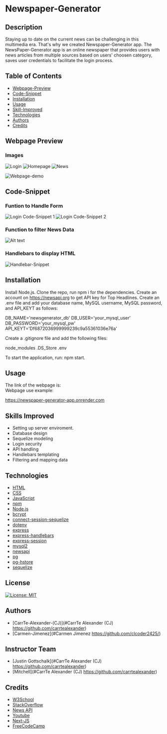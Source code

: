# Newspaper-Generator
## Description
Staying up to date on the current news can be challenging in this multimedia era. That's why we created Newspaper-Generator app.
The NewsPaper-Generator app is an online newspaper that provides users with news articles from multiple sources based on users' choosen category, saves user credentials to facilitate the login process.



## Table of Contents 

- [Webpage-Preview](#Webpage-Preview)
- [Code-Snippet](#Code-Snippet)
- [Installation](#Installation)
- [Usage](#Usage)
- [Skill-Improved](#Skill-Improved)
- [Technologies](#Technologies)
- [Authors](#Authors)
- [Credits](#credits)


## Webpage Preview

### Images
![Login](public/assets/newsPic1.PNG)
![Homepage](public/assets/newsPic2.PNG) 
![News](public/assets/newsPic3.PNG)


![Webpage-demo](./assets/)

## Code-Snippet

### Funtion to Handle Form
![Login Code-Snippet 1](public/assets/newsPic4.PNG)
![Login Code-Snippet 2](public/assets/newsPic5.PNG)

### Function to  filter News Data
![Alt text](public/assets/newsPic6.PNG)

### Handlebars to display HTML
![Handlebar-Snippet](public/assets/newsPic7.PNG)

## Installation
Install Node.js. Clone the repo, run npm i for the dependencies.  Create an account on https://newsapi.org to get API key for Top Headlines. Create an .env file and add your database name, MySQL username, MySQL password, and API_KEYT as follows:

DB_NAME='newsgenerator_db' DB_USER='your_mysql_user' DB_PASSWORD='your_mysql_pw' API_KEYT='Df6872036999999239c9a55361036e76a'

Create a .gitignore file and add the following files:

node_modules  .DS_Store .env

To start the application, run: npm start.

## Usage
The link of the webpage is:  
Webpage use example:
    
https://newspaper-generator-app.onrender.com
    
## Skills Improved

- Setting up server enviroment.
- Database design
- Sequelize modeling
- Login security
- API handling
- Handlebars templating
- Filtering and mapping data

## Technologies
 - [HTML](#HTML)
 - [CSS](#CSS)
 - [JavaScript](#JavaScript)
 - [npm](#npm)
 - [Node.js](#node.JS)
 - [bcrypt](#bcrypt^5.0.0)
- [connect-session-sequelize](#connect-session-sequelize^7.0.4)
- [dotenv](#dotenv^8.2.0)
- [express](#express^4.17.1)
- [express-handlebars](#express-handlebars^5.2.0)
- [express-session](#express-session^1.17.1)
- [mysql2](#mysql2^2.2.5)
- [newsapi](#newsapi^2.4.1)
- [pg](#pg^8.11.3)
- [pg-hstore](#pg-hstore^2.3.4)
- [sequelize](#sequelize^6.3.5)
## License
  [![License: MIT](https://img.shields.io/badge/License-MIT-yellow.svg)](https://opensource.org/licenses/MIT)

## Authors

- [CarrTe-Alexander-(CJ)](#CarrTe Alexander (CJ) https://github.com/carrtealexander)
- [Carmen-Jimenez](#Carmen Jimenez https://github.com/clcoder2425/)
## Instructor Team
- [Justin Gottschalk](#CarrTe Alexander (CJ) https://github.com/carrtealexander)
- [Mitchell](#CarrTe Alexander (CJ) https://github.com/carrtealexander)


## Credits

- [W3School](W3School)
- [StackOverflow](https://stackoverflow.com)
- [News API](https://newsapi.org/docs/get-started)
- [Youtube](https://youtube.com)
- [Next-JS](https://nextjs.org/)
- [FreeCodeCamp](https://www.freecodecamp.org/)


